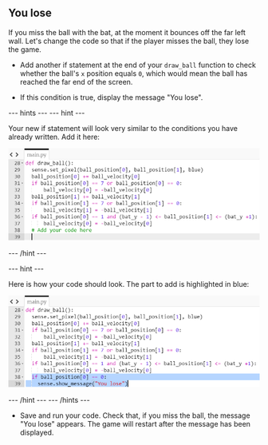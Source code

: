 ## You lose

If you miss the ball with the bat, at the moment it bounces off the far left wall. Let's change the code so that if the player misses the ball, they lose the game.

+ Add another if statement at the end of your `draw_ball` function to check whether the ball's `x` position equals `0`, which would mean the ball has reached the far end of the screen.

+ If this condition is true, display the message "You lose".

--- hints --- --- hint ---

Your new if statement will look very similar to the conditions you have already written. Add it here:

![You lose](images/lose-hint-add-code.png)

--- /hint ---

--- hint ---

Here is how your code should look. The part to add is highlighted in blue:

![You lose](images/you-lose-hint-solution.png)

--- /hint --- --- /hints ---

+ Save and run your code. Check that, if you miss the ball, the message "You lose" appears. The game will restart after the message has been displayed.
